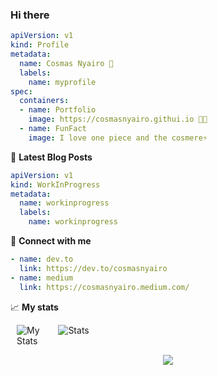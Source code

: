 ### Hi there

```yaml
apiVersion: v1
kind: Profile
metadata:
  name: Cosmas Nyairo 💬
  labels:
    name: myprofile
spec:
  containers:
  - name: Portfolio
    image: https://cosmasnyairo.githui.io 👨‍💻
  - name: FunFact
    image: I love one piece and the cosmere⚡
```

📕 **Latest Blog Posts**
```yaml
apiVersion: v1
kind: WorkInProgress
metadata:
  name: workinprogress
  labels:
    name: workinprogress
```

🔗 **Connect with me**
```yaml
- name: dev.to
  link: https://dev.to/cosmasnyairo
- name: medium
  link: https://cosmasnyairo.medium.com/
```

📈 **My stats**


<div style="display: flex;">
  <div style="flex: 10%; padding: 0 10px;">
    <img src="https://github-readme-stats.vercel.app/api/top-langs/?username=cosmasnyairo&hide=javascript,html,php,jupyter+notebook,css,dart,c,makefile&hide_title=true&hide_border=true&langs_count=6" alt="My Stats" />
  </div>
  <div style="flex: 90%; padding: 0 10px;">
    <img src="https://github-readme-activity-graph.vercel.app/graph?username=cosmasnyairo&theme=github-dark-dimmed&custom_title=Cosmas%20Activity%20Graph&hide_border=true&height=505" alt="Stats" />
  </div>
</div>

<p align="center">
  <img src="https://capsule-render.vercel.app/api?type=waving&color=738678&height=80&section=footer"/>
</p>